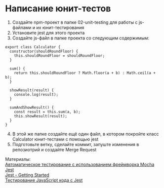 # Написание юнит-тестов

1. Создайте npm-проект в папке 02-unit-testing для работы с js-файлами и их юнит-тестирования
2. Установите jest для этого проекта
3. Создайте js-файл в папке проекта со следующим содержимым:
```
export class Calculator {
  constructor(shouldRoundFloor) {
    this.shouldRoundFloor = shouldRoundFloor;
  }

  sum() {
    return this.shouldRoundFloor ? Math.floor(a + b) : Math.ceil(a + b);
  }

  showResult(result) {
    console.log(result);
  }

  sumAndShowResult() {
    const result = this.sum(a, b);
    this.showResult(result);
  }
}
```
4. В этой же папке создайте ещё один файл, в котором покройте класс Calculator юнит-тестами с помощью jest
5. Подготовьте ветку, сделайте коммит, запуште изменения в репозиотрий и создайте Merge Request

Материалы:  
[Автоматическое тестирование c использованием фреймворка Mocha](https://learn.javascript.ru/testing-mocha)  
[Jest](https://jestjs.io/)  
[Jest - Getting Started](https://jestjs.io/docs/en/getting-started.html)  
[Тестирование JavaScript кода с Jest](https://habr.com/ru/post/502302/)
